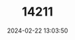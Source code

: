 ---
title: "14211"
category: "Myotis welwitschii"
draft: false
date: 2024-02-22 13:03:50
languages:
  English: ["Welwitch's Bat", "Welwitsch's Hairy Bat", "Welwitsch's Mouse-eared Bat", "Welwitsch's Myotis"]
---
